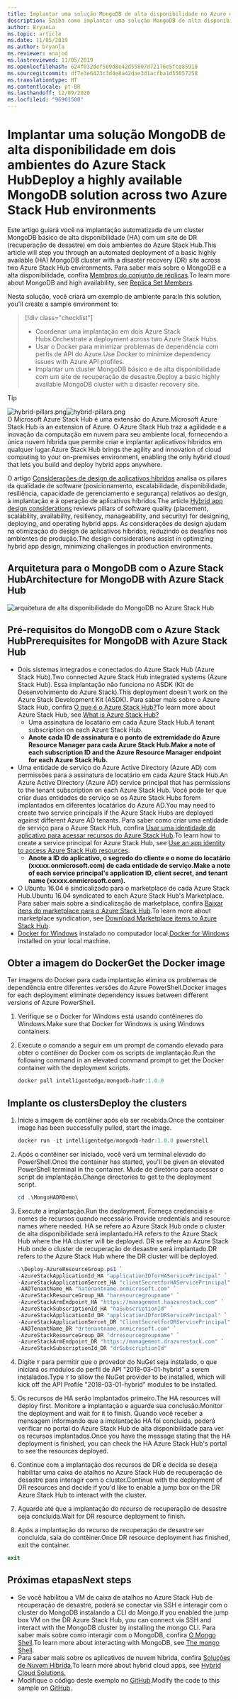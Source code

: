 ```yaml
---
title: Implantar uma solução MongoDB de alta disponibilidade no Azure e Azure Stack Hub
description: Saiba como implantar uma solução MongoDB de alta disponibilidade no Azure e Azure Stack Hub
author: BryanLa
ms.topic: article
ms.date: 11/05/2019
ms.author: bryanla
ms.reviewer: anajod
ms.lastreviewed: 11/05/2019
ms.openlocfilehash: 624f032def509d8e42d55807d72176e5fce85910
ms.sourcegitcommit: df7e3e6423c3d4e8a42dae3d1acfba1d55057258
ms.translationtype: HT
ms.contentlocale: pt-BR
ms.lasthandoff: 12/09/2020
ms.locfileid: "96901500"
---
```

# <a name="deploy-a-highly-available-mongodb-solution-across-two-azure-stack-hub-environments"></a><span data-ttu-id="6684f-103">Implantar uma solução MongoDB de alta disponibilidade em dois ambientes do Azure Stack Hub</span><span class="sxs-lookup"><span data-stu-id="6684f-103">Deploy a highly available MongoDB solution across two Azure Stack Hub environments</span></span>

<span data-ttu-id="6684f-104">Este artigo guiará você na implantação automatizada de um cluster MongoDB básico de alta disponibilidade (HA) com um site de DR (recuperação de desastre) em dois ambientes do Azure Stack Hub.</span><span class="sxs-lookup"><span data-stu-id="6684f-104">This article will step you through an automated deployment of a basic highly available (HA) MongoDB cluster with a disaster recovery (DR) site across two Azure Stack Hub environments.</span></span> <span data-ttu-id="6684f-105">Para saber mais sobre o MongoDB e a alta disponibilidade, confira [Membros do conjunto de réplicas](https://docs.mongodb.com/manual/core/replica-set-members/).</span><span class="sxs-lookup"><span data-stu-id="6684f-105">To learn more about MongoDB and high availability, see [Replica Set Members](https://docs.mongodb.com/manual/core/replica-set-members/).</span></span>

<span data-ttu-id="6684f-106">Nesta solução, você criará um exemplo de ambiente para:</span><span class="sxs-lookup"><span data-stu-id="6684f-106">In this solution, you'll create a sample environment to:</span></span>

> [!div class="checklist"]
> - <span data-ttu-id="6684f-107">Coordenar uma implantação em dois Azure Stack Hubs.</span><span class="sxs-lookup"><span data-stu-id="6684f-107">Orchestrate a deployment across two Azure Stack Hubs.</span></span>
> - <span data-ttu-id="6684f-108">Usar o Docker para minimizar problemas de dependência com perfis de API do Azure.</span><span class="sxs-lookup"><span data-stu-id="6684f-108">Use Docker to minimize dependency issues with Azure API profiles.</span></span>
> - <span data-ttu-id="6684f-109">Implantar um cluster MongoDB básico e de alta disponibilidade com um site de recuperação de desastre.</span><span class="sxs-lookup"><span data-stu-id="6684f-109">Deploy a basic highly available MongoDB cluster with a disaster recovery site.</span></span>

> [!Tip]  
> <span data-ttu-id="6684f-110">![hybrid-pillars.png](./media/solution-deployment-guide-cross-cloud-scaling/hybrid-pillars.png)</span><span class="sxs-lookup"><span data-stu-id="6684f-110">![hybrid-pillars.png](./media/solution-deployment-guide-cross-cloud-scaling/hybrid-pillars.png)</span></span>  
> <span data-ttu-id="6684f-111">O Microsoft Azure Stack Hub é uma extensão do Azure.</span><span class="sxs-lookup"><span data-stu-id="6684f-111">Microsoft Azure Stack Hub is an extension of Azure.</span></span> <span data-ttu-id="6684f-112">O Azure Stack Hub traz a agilidade e a inovação da computação em nuvem para seu ambiente local, fornecendo a única nuvem híbrida que permite criar e implantar aplicativos híbridos em qualquer lugar.</span><span class="sxs-lookup"><span data-stu-id="6684f-112">Azure Stack Hub brings the agility and innovation of cloud computing to your on-premises environment, enabling the only hybrid cloud that lets you build and deploy hybrid apps anywhere.</span></span>  
> 
> <span data-ttu-id="6684f-113">O artigo [Considerações de design de aplicativos híbridos](overview-app-design-considerations.md) analisa os pilares da qualidade de software (posicionamento, escalabilidade, disponibilidade, resiliência, capacidade de gerenciamento e segurança) relativos ao design, à implantação e à operação de aplicativos híbridos.</span><span class="sxs-lookup"><span data-stu-id="6684f-113">The article [Hybrid app design considerations](overview-app-design-considerations.md) reviews pillars of software quality (placement, scalability, availability, resiliency, manageability, and security) for designing, deploying, and operating hybrid apps.</span></span> <span data-ttu-id="6684f-114">As considerações de design ajudam na otimização do design de aplicativos híbridos, reduzindo os desafios nos ambientes de produção.</span><span class="sxs-lookup"><span data-stu-id="6684f-114">The design considerations assist in optimizing hybrid app design, minimizing challenges in production environments.</span></span>

## <a name="architecture-for-mongodb-with-azure-stack-hub"></a><span data-ttu-id="6684f-115">Arquitetura para o MongoDB com o Azure Stack Hub</span><span class="sxs-lookup"><span data-stu-id="6684f-115">Architecture for MongoDB with Azure Stack Hub</span></span>

![arquitetura de alta disponibilidade do MongoDB no Azure Stack Hub](media/solution-deployment-guide-mongodb-ha/image1.png)

## <a name="prerequisites-for-mongodb-with-azure-stack-hub"></a><span data-ttu-id="6684f-117">Pré-requisitos do MongoDB com o Azure Stack Hub</span><span class="sxs-lookup"><span data-stu-id="6684f-117">Prerequisites for MongoDB with Azure Stack Hub</span></span>

- <span data-ttu-id="6684f-118">Dois sistemas integrados e conectados do Azure Stack Hub (Azure Stack Hub).</span><span class="sxs-lookup"><span data-stu-id="6684f-118">Two connected Azure Stack Hub integrated systems (Azure Stack Hub).</span></span> <span data-ttu-id="6684f-119">Essa implantação não funciona no ASDK (Kit de Desenvolvimento do Azure Stack).</span><span class="sxs-lookup"><span data-stu-id="6684f-119">This deployment doesn't work on the Azure Stack Development Kit (ASDK).</span></span> <span data-ttu-id="6684f-120">Para saber mais sobre o Azure Stack Hub, confira [O que é o Azure Stack Hub?](https://azure.microsoft.com/products/azure-stack/hub/)</span><span class="sxs-lookup"><span data-stu-id="6684f-120">To learn more about Azure Stack Hub, see [What is Azure Stack Hub?](https://azure.microsoft.com/products/azure-stack/hub/)</span></span>
  - <span data-ttu-id="6684f-121">Uma assinatura de locatário em cada Azure Stack Hub.</span><span class="sxs-lookup"><span data-stu-id="6684f-121">A tenant subscription on each Azure Stack Hub.</span></span> 
  - <span data-ttu-id="6684f-122">**Anote cada ID de assinatura e o ponto de extremidade do Azure Resource Manager para cada Azure Stack Hub.**</span><span class="sxs-lookup"><span data-stu-id="6684f-122">**Make a note of each subscription ID and the Azure Resource Manager endpoint for each Azure Stack Hub.**</span></span>
- <span data-ttu-id="6684f-123">Uma entidade de serviço do Azure Active Directory (Azure AD) com permissões para a assinatura de locatário em cada Azure Stack Hub.</span><span class="sxs-lookup"><span data-stu-id="6684f-123">An Azure Active Directory (Azure AD) service principal that has permissions to the tenant subscription on each Azure Stack Hub.</span></span> <span data-ttu-id="6684f-124">Você pode ter que criar duas entidades de serviço se os Azure Stack Hubs forem implantados em diferentes locatários do Azure AD.</span><span class="sxs-lookup"><span data-stu-id="6684f-124">You may need to create two service principals if the Azure Stack Hubs are deployed against different Azure AD tenants.</span></span> <span data-ttu-id="6684f-125">Para saber como criar uma entidade de serviço para o Azure Stack Hub, confira [Usar uma identidade de aplicativo para acessar recursos do Azure Stack Hub](/azure-stack/user/azure-stack-create-service-principals).</span><span class="sxs-lookup"><span data-stu-id="6684f-125">To learn how to create a service principal for Azure Stack Hub, see [Use an app identity to access Azure Stack Hub resources](/azure-stack/user/azure-stack-create-service-principals).</span></span>
  - <span data-ttu-id="6684f-126">**Anote a ID do aplicativo, o segredo do cliente e o nome do locatário (xxxxx.onmicrosoft.com) de cada entidade de serviço.**</span><span class="sxs-lookup"><span data-stu-id="6684f-126">**Make a note of each service principal's application ID, client secret, and tenant name (xxxxx.onmicrosoft.com).**</span></span>
- <span data-ttu-id="6684f-127">O Ubuntu 16.04 é sindicalizado para o marketplace de cada Azure Stack Hub.</span><span class="sxs-lookup"><span data-stu-id="6684f-127">Ubuntu 16.04 syndicated to each Azure Stack Hub's Marketplace.</span></span> <span data-ttu-id="6684f-128">Para saber mais sobre a sindicalização de marketplace, confira [Baixar itens do marketplace para o Azure Stack Hub](/azure-stack/operator/azure-stack-download-azure-marketplace-item).</span><span class="sxs-lookup"><span data-stu-id="6684f-128">To learn more about marketplace syndication, see [Download Marketplace items to Azure Stack Hub](/azure-stack/operator/azure-stack-download-azure-marketplace-item).</span></span>
- <span data-ttu-id="6684f-129">[Docker for Windows](https://docs.docker.com/docker-for-windows/) instalado no computador local.</span><span class="sxs-lookup"><span data-stu-id="6684f-129">[Docker for Windows](https://docs.docker.com/docker-for-windows/) installed on your local machine.</span></span>

## <a name="get-the-docker-image"></a><span data-ttu-id="6684f-130">Obter a imagem do Docker</span><span class="sxs-lookup"><span data-stu-id="6684f-130">Get the Docker image</span></span>

<span data-ttu-id="6684f-131">Ter imagens do Docker para cada implantação elimina os problemas de dependência entre diferentes versões do Azure PowerShell.</span><span class="sxs-lookup"><span data-stu-id="6684f-131">Docker images for each deployment eliminate dependency issues between different versions of Azure PowerShell.</span></span>

1. <span data-ttu-id="6684f-132">Verifique se o Docker for Windows está usando contêineres do Windows.</span><span class="sxs-lookup"><span data-stu-id="6684f-132">Make sure that Docker for Windows is using Windows containers.</span></span>
2. <span data-ttu-id="6684f-133">Execute o comando a seguir em um prompt de comando elevado para obter o contêiner do Docker com os scripts de implantação.</span><span class="sxs-lookup"><span data-stu-id="6684f-133">Run the following command in an elevated command prompt to get the Docker container with the deployment scripts.</span></span>

    ```powershell  
    docker pull intelligentedge/mongodb-hadr:1.0.0
    ```

## <a name="deploy-the-clusters"></a><span data-ttu-id="6684f-134">Implante os clusters</span><span class="sxs-lookup"><span data-stu-id="6684f-134">Deploy the clusters</span></span>

1. <span data-ttu-id="6684f-135">Inicie a imagem de contêiner após ela ser recebida.</span><span class="sxs-lookup"><span data-stu-id="6684f-135">Once the container image has been successfully pulled, start the image.</span></span>

    ```powershell  
    docker run -it intelligentedge/mongodb-hadr:1.0.0 powershell
    ```

2. <span data-ttu-id="6684f-136">Após o contêiner ser iniciado, você verá um terminal elevado do PowerShell.</span><span class="sxs-lookup"><span data-stu-id="6684f-136">Once the container has started, you'll be given an elevated PowerShell terminal in the container.</span></span> <span data-ttu-id="6684f-137">Mude de diretório para acessar o script de implantação.</span><span class="sxs-lookup"><span data-stu-id="6684f-137">Change directories to get to the deployment script.</span></span>

    ```powershell  
    cd .\MongoHADRDemo\
    ```

3. <span data-ttu-id="6684f-138">Execute a implantação.</span><span class="sxs-lookup"><span data-stu-id="6684f-138">Run the deployment.</span></span> <span data-ttu-id="6684f-139">Forneça credenciais e nomes de recursos quando necessário.</span><span class="sxs-lookup"><span data-stu-id="6684f-139">Provide credentials and resource names where needed.</span></span> <span data-ttu-id="6684f-140">HA se refere ao Azure Stack Hub onde o cluster de alta disponibilidade será implantado.</span><span class="sxs-lookup"><span data-stu-id="6684f-140">HA refers to the Azure Stack Hub where the HA cluster will be deployed.</span></span> <span data-ttu-id="6684f-141">DR se refere ao Azure Stack Hub onde o cluster de recuperação de desastre será implantado.</span><span class="sxs-lookup"><span data-stu-id="6684f-141">DR refers to the Azure Stack Hub where the DR cluster will be deployed.</span></span>

    ```powershell
    .\Deploy-AzureResourceGroup.ps1 `
    -AzureStackApplicationId_HA "applicationIDforHAServicePrincipal" `
    -AzureStackApplicationSercet_HA "clientSecretforHAServicePrincipal" `
    -AADTenantName_HA "hatenantname.onmicrosoft.com" `
    -AzureStackResourceGroup_HA "haresourcegroupname" `
    -AzureStackArmEndpoint_HA "https://management.haazurestack.com" `
    -AzureStackSubscriptionId_HA "haSubscriptionId" `
    -AzureStackApplicationId_DR "applicationIDforDRServicePrincipal" `
    -AzureStackApplicationSercet_DR "ClientSecretforDRServicePrincipal" `
    -AADTenantName_DR "drtenantname.onmicrosoft.com" `
    -AzureStackResourceGroup_DR "drresourcegroupname" `
    -AzureStackArmEndpoint_DR "https://management.drazurestack.com" `
    -AzureStackSubscriptionId_DR "drSubscriptionId"
    ```

4. <span data-ttu-id="6684f-142">Digite `Y` para permitir que o provedor do NuGet seja instalado, o que iniciará os módulos do perfil de API "2018-03-01-hybrid" a serem instalados.</span><span class="sxs-lookup"><span data-stu-id="6684f-142">Type `Y` to allow the NuGet provider to be installed, which will kick off the API Profile "2018-03-01-hybrid" modules to be installed.</span></span>

5. <span data-ttu-id="6684f-143">Os recursos de HA serão implantados primeiro.</span><span class="sxs-lookup"><span data-stu-id="6684f-143">The HA resources will deploy first.</span></span> <span data-ttu-id="6684f-144">Monitore a implantação e aguarde sua conclusão.</span><span class="sxs-lookup"><span data-stu-id="6684f-144">Monitor the deployment and wait for it to finish.</span></span> <span data-ttu-id="6684f-145">Quando você receber a mensagem informando que a implantação HA foi concluída, poderá verificar no portal do Azure Stack Hub de alta disponibilidade para ver os recursos implantados.</span><span class="sxs-lookup"><span data-stu-id="6684f-145">Once you have the message stating that the HA deployment is finished, you can check the HA Azure Stack Hub's portal to see the resources deployed.</span></span>

6. <span data-ttu-id="6684f-146">Continue com a implantação dos recursos de DR e decida se deseja habilitar uma caixa de atalhos no Azure Stack Hub de recuperação de desastre para interagir com o cluster.</span><span class="sxs-lookup"><span data-stu-id="6684f-146">Continue with the deployment of DR resources and decide if you'd like to enable a jump box on the DR Azure Stack Hub to interact with the cluster.</span></span>

7. <span data-ttu-id="6684f-147">Aguarde até que a implantação do recurso de recuperação de desastre seja concluída.</span><span class="sxs-lookup"><span data-stu-id="6684f-147">Wait for DR resource deployment to finish.</span></span>

8. <span data-ttu-id="6684f-148">Após a implantação do recurso de recuperação de desastre ser concluída, saia do contêiner.</span><span class="sxs-lookup"><span data-stu-id="6684f-148">Once DR resource deployment has finished, exit the container.</span></span>

  ```powershell
  exit
  ```

## <a name="next-steps"></a><span data-ttu-id="6684f-149">Próximas etapas</span><span class="sxs-lookup"><span data-stu-id="6684f-149">Next steps</span></span>

- <span data-ttu-id="6684f-150">Se você habilitou a VM de caixa de atalhos no Azure Stack Hub de recuperação de desastre, poderá se conectar via SSH e interagir com o cluster do MongoDB instalando a CLI do Mongo.</span><span class="sxs-lookup"><span data-stu-id="6684f-150">If you enabled the jump box VM on the DR Azure Stack Hub, you can connect via SSH and interact with the MongoDB cluster by installing the mongo CLI.</span></span> <span data-ttu-id="6684f-151">Para saber mais sobre como interagir com o MongoDB, confira [O Mongo Shell](https://docs.mongodb.com/manual/mongo/).</span><span class="sxs-lookup"><span data-stu-id="6684f-151">To learn more about interacting with MongoDB, see [The mongo Shell](https://docs.mongodb.com/manual/mongo/).</span></span>
- <span data-ttu-id="6684f-152">Para saber mais sobre os aplicativos de nuvem híbrida, confira [Soluções de Nuvem Híbrida.](/azure-stack/user/)</span><span class="sxs-lookup"><span data-stu-id="6684f-152">To learn more about hybrid cloud apps, see [Hybrid Cloud Solutions.](/azure-stack/user/)</span></span>
- <span data-ttu-id="6684f-153">Modifique o código deste exemplo no [GitHub](https://github.com/Azure-Samples/azure-intelligent-edge-patterns).</span><span class="sxs-lookup"><span data-stu-id="6684f-153">Modify the code to this sample on [GitHub](https://github.com/Azure-Samples/azure-intelligent-edge-patterns).</span></span>

